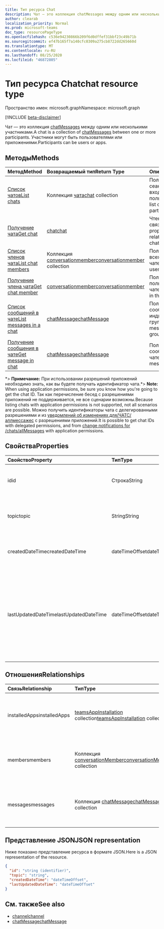 ```yaml
---
title: Тип ресурса Chat
description: Чат — это коллекция chatMessages между одним или несколькими участниками.
author: clearab
localization_priority: Normal
ms.prod: microsoft-teams
doc_type: resourcePageType
ms.openlocfilehash: c536e94230866b209f6d0dffef31bbf23c49b71b
ms.sourcegitcommit: ef47b165f7a140cfc0309a275cb8722dd265660d
ms.translationtype: MT
ms.contentlocale: ru-RU
ms.lasthandoff: 08/25/2020
ms.locfileid: "46872805"
---
```

# <a name="chat-resource-type"></a><span data-ttu-id="462c9-103">Тип ресурса Chat</span><span class="sxs-lookup"><span data-stu-id="462c9-103">chat resource type</span></span>

<span data-ttu-id="462c9-104">Пространство имен: microsoft.graph</span><span class="sxs-lookup"><span data-stu-id="462c9-104">Namespace: microsoft.graph</span></span>

[!INCLUDE [beta-disclaimer](../../includes/beta-disclaimer.md)]

<span data-ttu-id="462c9-105">Чат — это коллекция [chatMessages](chatmessage.md) между одним или несколькими участниками.</span><span class="sxs-lookup"><span data-stu-id="462c9-105">A chat is a collection of [chatMessages](chatmessage.md) between one or more participants.</span></span> <span data-ttu-id="462c9-106">Участники могут быть пользователями или приложениями.</span><span class="sxs-lookup"><span data-stu-id="462c9-106">Participants can be users or apps.</span></span>

## <a name="methods"></a><span data-ttu-id="462c9-107">Методы</span><span class="sxs-lookup"><span data-stu-id="462c9-107">Methods</span></span>

|  <span data-ttu-id="462c9-108">Метод</span><span class="sxs-lookup"><span data-stu-id="462c9-108">Method</span></span>       |  <span data-ttu-id="462c9-109">Возвращаемый тип</span><span class="sxs-lookup"><span data-stu-id="462c9-109">Return Type</span></span>  | <span data-ttu-id="462c9-110">Описание</span><span class="sxs-lookup"><span data-stu-id="462c9-110">Description</span></span>| <span data-ttu-id="462c9-111">Разрешения</span><span class="sxs-lookup"><span data-stu-id="462c9-111">Permissions</span></span> |
|:---------------|:--------|:----------|-----------|
|[<span data-ttu-id="462c9-112">Список чатов</span><span class="sxs-lookup"><span data-stu-id="462c9-112">List chats</span></span>](../api/chat-list.md) | <span data-ttu-id="462c9-113">Коллекция [чата](chat.md)</span><span class="sxs-lookup"><span data-stu-id="462c9-113">[chat](chat.md) collection</span></span> | <span data-ttu-id="462c9-114">Получение списка сеансов, в которые входит пользователь.</span><span class="sxs-lookup"><span data-stu-id="462c9-114">Get the list of chats a user is part of.</span></span>| <span data-ttu-id="462c9-115">**Только делегированные**</span><span class="sxs-lookup"><span data-stu-id="462c9-115">**Delegated only**</span></span> |
|[<span data-ttu-id="462c9-116">Получение чата</span><span class="sxs-lookup"><span data-stu-id="462c9-116">Get chat</span></span>](../api/chat-get.md) | [<span data-ttu-id="462c9-117">chat</span><span class="sxs-lookup"><span data-stu-id="462c9-117">chat</span></span>](chat.md) | <span data-ttu-id="462c9-118">Чтение свойств и связей чата.</span><span class="sxs-lookup"><span data-stu-id="462c9-118">Read properties and relationships of the chat.</span></span>| <span data-ttu-id="462c9-119">**Только делегированные**</span><span class="sxs-lookup"><span data-stu-id="462c9-119">**Delegated only**</span></span> |
|[<span data-ttu-id="462c9-120">Список членов чата</span><span class="sxs-lookup"><span data-stu-id="462c9-120">List chat members</span></span>](../api/conversationmember-list.md) | <span data-ttu-id="462c9-121">Коллекция [conversationmember](conversationmember.md)</span><span class="sxs-lookup"><span data-stu-id="462c9-121">[conversationmember](conversationmember.md) collection</span></span> | <span data-ttu-id="462c9-122">Получение списка всех пользователей в чате.</span><span class="sxs-lookup"><span data-stu-id="462c9-122">Get the list of all users in the chat.</span></span>| <span data-ttu-id="462c9-123">Делегирование и приложение \*</span><span class="sxs-lookup"><span data-stu-id="462c9-123">Delegated and application\*</span></span> |
|[<span data-ttu-id="462c9-124">Получение члена чата</span><span class="sxs-lookup"><span data-stu-id="462c9-124">Get chat member</span></span>](../api/conversationmember-get.md) | [<span data-ttu-id="462c9-125">conversationmember</span><span class="sxs-lookup"><span data-stu-id="462c9-125">conversationmember</span></span>](conversationmember.md) | <span data-ttu-id="462c9-126">Получение одного пользователя в чате.</span><span class="sxs-lookup"><span data-stu-id="462c9-126">Get a single user in the chat.</span></span>| <span data-ttu-id="462c9-127">Делегирование и приложение \*</span><span class="sxs-lookup"><span data-stu-id="462c9-127">Delegated and application\*</span></span> |
|[<span data-ttu-id="462c9-128">Список сообщений в чате</span><span class="sxs-lookup"><span data-stu-id="462c9-128">List messages in a chat</span></span>](../api/chat-list-message.md)  | [<span data-ttu-id="462c9-129">chatMessage</span><span class="sxs-lookup"><span data-stu-id="462c9-129">chatMessage</span></span>](../resources/chatmessage.md) | <span data-ttu-id="462c9-130">Получение сообщений в индивидуальном или групповом чате.</span><span class="sxs-lookup"><span data-stu-id="462c9-130">Get messages in a 1:1 or group chat.</span></span> | <span data-ttu-id="462c9-131">Делегирование и приложение \*</span><span class="sxs-lookup"><span data-stu-id="462c9-131">Delegated and application\*</span></span> |
|[<span data-ttu-id="462c9-132">Получение сообщения в чате</span><span class="sxs-lookup"><span data-stu-id="462c9-132">Get message in chat</span></span>](../api/chat-get-message.md)  | [<span data-ttu-id="462c9-133">chatMessage</span><span class="sxs-lookup"><span data-stu-id="462c9-133">chatMessage</span></span>](../resources/chatmessage.md) | <span data-ttu-id="462c9-134">Получение одного сообщения в чате.</span><span class="sxs-lookup"><span data-stu-id="462c9-134">Get a single message in a chat.</span></span> | <span data-ttu-id="462c9-135">Делегирование и приложение \*</span><span class="sxs-lookup"><span data-stu-id="462c9-135">Delegated and application\*</span></span> |

<span data-ttu-id="462c9-136">\*> **Примечание:** При использовании разрешений приложений необходимо знать, как вы будете получать идентификатор чата.</span><span class="sxs-lookup"><span data-stu-id="462c9-136">\*> **Note:** When using application permissions, be sure you know how you're going to get the chat ID.</span></span> <span data-ttu-id="462c9-137">Так как перечисление бесед с разрешениями приложений не поддерживается, не все сценарии возможны.</span><span class="sxs-lookup"><span data-stu-id="462c9-137">Because listing chats with application permissions is not supported, not all scenarios are possible.</span></span> <span data-ttu-id="462c9-138">Можно получить идентификаторы чата с делегированными разрешениями и из [уведомлений об изменениях для/ЧАТС/аллмессажес](../api/subscription-post-subscriptions.md) с разрешениями приложений.</span><span class="sxs-lookup"><span data-stu-id="462c9-138">It is possible to get chat IDs with delegated permissions, and from [change notifications for /chats/allMessages](../api/subscription-post-subscriptions.md) with application permissions.</span></span>

## <a name="properties"></a><span data-ttu-id="462c9-139">Свойства</span><span class="sxs-lookup"><span data-stu-id="462c9-139">Properties</span></span>

| <span data-ttu-id="462c9-140">Свойство</span><span class="sxs-lookup"><span data-stu-id="462c9-140">Property</span></span>   | <span data-ttu-id="462c9-141">Тип</span><span class="sxs-lookup"><span data-stu-id="462c9-141">Type</span></span> |<span data-ttu-id="462c9-142">Описание</span><span class="sxs-lookup"><span data-stu-id="462c9-142">Description</span></span>|
|:---------------|:--------|:----------|
| <span data-ttu-id="462c9-143">id</span><span class="sxs-lookup"><span data-stu-id="462c9-143">id</span></span>| <span data-ttu-id="462c9-144">Строка</span><span class="sxs-lookup"><span data-stu-id="462c9-144">String</span></span>| <span data-ttu-id="462c9-145">Уникальный идентификатор чата.</span><span class="sxs-lookup"><span data-stu-id="462c9-145">The chat's unique identifier.</span></span> <span data-ttu-id="462c9-146">Только для чтения.</span><span class="sxs-lookup"><span data-stu-id="462c9-146">Read-only.</span></span>|
| <span data-ttu-id="462c9-147">topic</span><span class="sxs-lookup"><span data-stu-id="462c9-147">topic</span></span>| <span data-ttu-id="462c9-148">String</span><span class="sxs-lookup"><span data-stu-id="462c9-148">String</span></span>|  <span data-ttu-id="462c9-149">Необязательно Тема или тема чата.</span><span class="sxs-lookup"><span data-stu-id="462c9-149">(Optional) Subject or topic for the chat.</span></span> <span data-ttu-id="462c9-150">Доступно только для чатов групп.</span><span class="sxs-lookup"><span data-stu-id="462c9-150">Only available for group chats.</span></span>|
| <span data-ttu-id="462c9-151">createdDateTime</span><span class="sxs-lookup"><span data-stu-id="462c9-151">createdDateTime</span></span>| <span data-ttu-id="462c9-152">dateTimeOffset</span><span class="sxs-lookup"><span data-stu-id="462c9-152">dateTimeOffset</span></span>|  <span data-ttu-id="462c9-153">Дата и время создания чата.</span><span class="sxs-lookup"><span data-stu-id="462c9-153">Date and time at which the chat was created.</span></span> <span data-ttu-id="462c9-154">Только для чтения.</span><span class="sxs-lookup"><span data-stu-id="462c9-154">Read-only.</span></span>|
| <span data-ttu-id="462c9-155">lastUpdatedDateTime</span><span class="sxs-lookup"><span data-stu-id="462c9-155">lastUpdatedDateTime</span></span>| <span data-ttu-id="462c9-156">dateTimeOffset</span><span class="sxs-lookup"><span data-stu-id="462c9-156">dateTimeOffset</span></span>|  <span data-ttu-id="462c9-157">Дата и время переименования чата или изменения членства.</span><span class="sxs-lookup"><span data-stu-id="462c9-157">Date and time at which the chat was renamed or membership changed.</span></span> <span data-ttu-id="462c9-158">Ластупдатеддатетиме не обновляется при отправке сообщения в чат.</span><span class="sxs-lookup"><span data-stu-id="462c9-158">lastUpdatedDateTime is not updated when a message is sent to the chat.</span></span> <span data-ttu-id="462c9-159">Только для чтения.</span><span class="sxs-lookup"><span data-stu-id="462c9-159">Read-only.</span></span>|

## <a name="relationships"></a><span data-ttu-id="462c9-160">Отношения</span><span class="sxs-lookup"><span data-stu-id="462c9-160">Relationships</span></span>

| <span data-ttu-id="462c9-161">Связь</span><span class="sxs-lookup"><span data-stu-id="462c9-161">Relationship</span></span> | <span data-ttu-id="462c9-162">Тип</span><span class="sxs-lookup"><span data-stu-id="462c9-162">Type</span></span> |<span data-ttu-id="462c9-163">Описание</span><span class="sxs-lookup"><span data-stu-id="462c9-163">Description</span></span>|
|:---------------|:--------|:----------|
| <span data-ttu-id="462c9-164">installedApps</span><span class="sxs-lookup"><span data-stu-id="462c9-164">installedApps</span></span> | <span data-ttu-id="462c9-165">[teamsAppInstallation](teamsappinstallation.md) collection</span><span class="sxs-lookup"><span data-stu-id="462c9-165">[teamsAppInstallation](teamsappinstallation.md) collection</span></span> | <span data-ttu-id="462c9-166">Коллекция всех приложений в чате.</span><span class="sxs-lookup"><span data-stu-id="462c9-166">A collection of all the apps in the chat.</span></span> <span data-ttu-id="462c9-167">Допускается значение null.</span><span class="sxs-lookup"><span data-stu-id="462c9-167">Nullable.</span></span> |
| <span data-ttu-id="462c9-168">members</span><span class="sxs-lookup"><span data-stu-id="462c9-168">members</span></span> | <span data-ttu-id="462c9-169">Коллекция [conversationMember](conversationmember.md)</span><span class="sxs-lookup"><span data-stu-id="462c9-169">[conversationMember](conversationmember.md) collection</span></span> | <span data-ttu-id="462c9-170">Коллекция всех людей в чате.</span><span class="sxs-lookup"><span data-stu-id="462c9-170">A collection of all people in the chat.</span></span> <span data-ttu-id="462c9-171">Допускается значение null.</span><span class="sxs-lookup"><span data-stu-id="462c9-171">Nullable.</span></span> |
| <span data-ttu-id="462c9-172">messages</span><span class="sxs-lookup"><span data-stu-id="462c9-172">messages</span></span> | <span data-ttu-id="462c9-173">Коллекция [chatMessage](chatmessage.md)</span><span class="sxs-lookup"><span data-stu-id="462c9-173">[chatMessage](chatmessage.md) collection</span></span> | <span data-ttu-id="462c9-174">Коллекция всех сообщений в чате.</span><span class="sxs-lookup"><span data-stu-id="462c9-174">A collection of all the messages in the chat.</span></span> <span data-ttu-id="462c9-175">Допускается значение null.</span><span class="sxs-lookup"><span data-stu-id="462c9-175">Nullable.</span></span> |

## <a name="json-representation"></a><span data-ttu-id="462c9-176">Представление JSON</span><span class="sxs-lookup"><span data-stu-id="462c9-176">JSON representation</span></span>

<span data-ttu-id="462c9-177">Ниже показано представление ресурса в формате JSON.</span><span class="sxs-lookup"><span data-stu-id="462c9-177">Here is a JSON representation of the resource.</span></span>

<!-- {
  "blockType": "resource",
  "keyProperty": "id",
  "@odata.type": "microsoft.graph.chat"
}-->

```json
{
  "id": "string (identifier)",
  "topic": "string",
  "createdDateTime": "dateTimeOffset",
  "lastUpdatedDateTime": "dateTimeOffset"
}

```

## <a name="see-also"></a><span data-ttu-id="462c9-178">См. также</span><span class="sxs-lookup"><span data-stu-id="462c9-178">See also</span></span>

- [<span data-ttu-id="462c9-179">channel</span><span class="sxs-lookup"><span data-stu-id="462c9-179">channel</span></span>](channel.md)
- [<span data-ttu-id="462c9-180">chatMessage</span><span class="sxs-lookup"><span data-stu-id="462c9-180">chatMessage</span></span>](chatmessage.md)

<!-- uuid: 8fcb5dbc-d5aa-4681-8e31-b001d5168d79
2015-10-25 14:57:30 UTC -->
<!--
{
  "type": "#page.annotation",
  "description": "chat resource",
  "keywords": "",
  "section": "documentation",
  "tocPath": ""
}
-->

